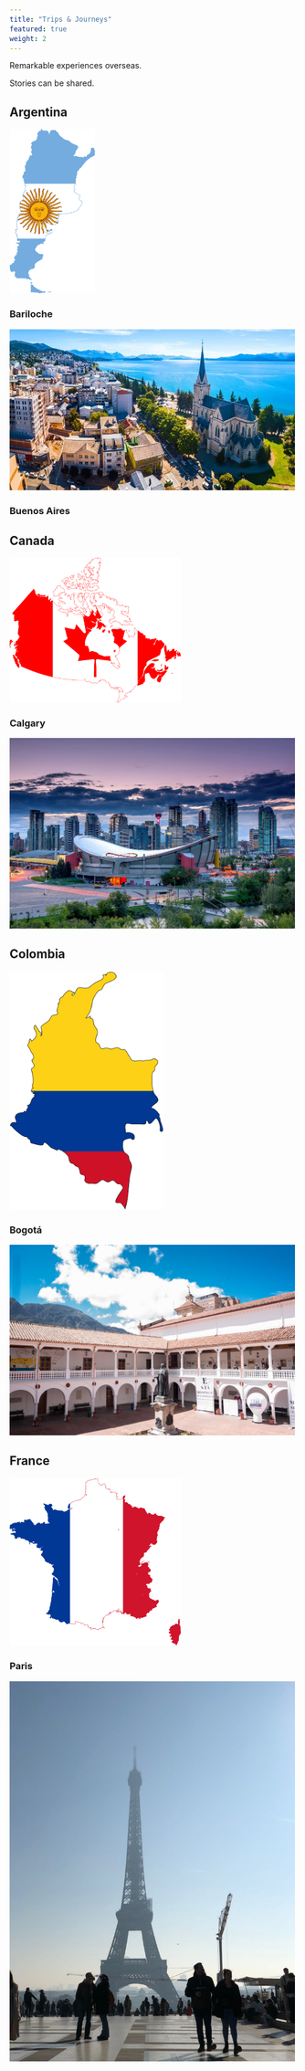 ```yaml
---
title: "Trips & Journeys"
featured: true
weight: 2
---
```


Remarkable experiences overseas.

Stories can be shared.

## Argentina

<img src='/images/AR.png' width=150 aligned=center>

### Bariloche

<img src='/images/trips_journeys/Bariloche-postada.png' width=500 aligned=right>

### Buenos Aires

## Canada

<img src='/images/CA/flagCAA.svg' width=300 aligned=center>

### Calgary

<img src='/images/trips_journeys/yyc.png' width=500 aligned=right>

## Colombia

<img src='/images/Colombia/colombia_flag.png' width=270 aligned=right>

### Bogotá

<img src='/images/Colombia/el_rosario.jpg' width=500 aligned=right>

## France

<img src='/images/france/france_flag.png' width=300 aligned=right>

### Paris

<img src='/images/france/eiffel.jpeg' width=500 aligned=right>
